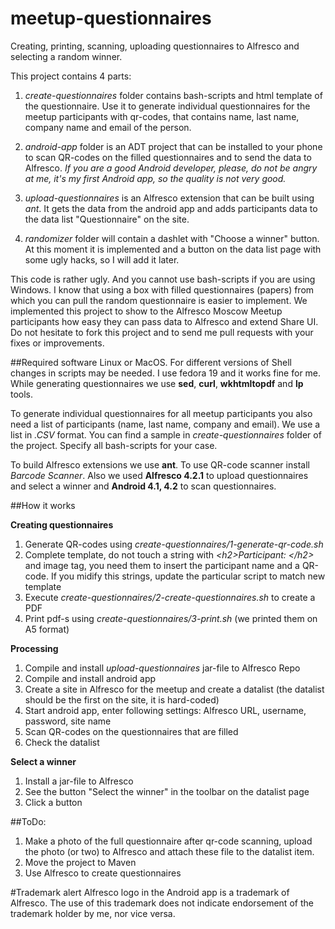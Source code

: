 meetup-questionnaires
=====================

Creating, printing, scanning, uploading questionnaires to Alfresco and selecting a random winner. 

This project contains 4 parts:

1. *create-questionnaires* folder contains bash-scripts and html template of the questionnaire. Use it to generate individual questionnaires for the meetup participants with qr-codes, that contains name, last name, company name and email of the person.

2. *android-app* folder is an ADT project that can be installed to your phone to scan QR-codes on the filled questionnaires and to send the data to Alfresco.
*If you are a good Android developer, please, do not be angry at me, it's my first Android app, so the quality is not very good.*

3.  *upload-questionnaires* is an Alfresco extension that can be built using *ant*. It gets the data from the android app and adds participants data to the data list "Questionnaire" on the site.

4. *randomizer* folder will contain a dashlet with "Choose a winner" button. At this moment it is implemented and a button on the data list page with some ugly hacks, so I will add it later.

This code is rather ugly. And you cannot use bash-scripts if you are using Windows.
I know that using a box with filled questionnaires (papers) from which you can pull the random questionnaire is easier to implement. We implemented this project to show to the Alfresco Moscow Meetup participants how easy they can pass data to Alfresco and extend Share UI. Do not hesitate to fork this project and to send me pull requests with your fixes or improvements.

##Required software
Linux or MacOS. For different versions of Shell changes in scripts may be needed. I use fedora 19 and it works fine for me.
While generating questionnaires we use **sed**, **curl**, **wkhtmltopdf** and **lp** tools.

To generate individual questionnaires for all meetup participants you also need a list of participants (name, last name, company and email). We use a list in *.CSV* format. You can find a sample in *create-questionnaires* folder of the project. Specify all bash-scripts for your case.

To build Alfresco extensions we use **ant**. To use QR-code scanner install *Barcode Scanner*. Also we used **Alfresco 4.2.1** to upload questionnaires and select a winner and **Android 4.1, 4.2** to scan questionnaires.

##How it works

**Creating questionnaires**

1. Generate QR-codes using *create-questionnaires/1-generate-qr-code.sh*
2. Complete template, do not touch a string with *\<h2\>Participant: \</h2\>* and image tag, you need them to insert the participant name and a QR-code. If you midify this strings, update the particular script to match new template
3. Execute *create-questionnaires/2-create-questionnaires.sh* to create a PDF
4. Print pdf-s using *create-questionnaires/3-print.sh* (we printed them on A5 format)

**Processing**

1. Compile and install *upload-questionnaires* jar-file to Alfresco Repo
2. Compile and install android app
3. Create a site in Alfresco for the meetup and create a datalist (the datalist should be the first on the site, it is hard-coded)
4. Start android app, enter following settings: Alfresco URL, username, password, site name
5. Scan QR-codes on the questionnaires that are filled
6. Check the datalist

**Select a winner**

1. Install a jar-file to Alfresco
2. See the button "Select the winner" in the toolbar on the datalist page
3. Click a button

##ToDo:

1. Make a photo of the full questionnaire after qr-code scanning, upload the photo (or two) to Alfresco and attach these file to the datalist item.
2. Move the project to Maven
3. Use Alfresco to create questionnaires


#Trademark alert
Alfresco logo in the Android app is a trademark of Alfresco.
The use of this trademark does not indicate endorsement of the trademark holder by me, nor vice versa.
